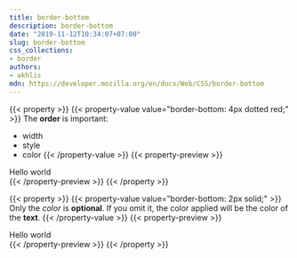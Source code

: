 ```yaml
---
title: border-bottom
description: border-bottom
date: "2019-11-12T10:34:07+07:00"
slug: border-bottom
css_collections:
- border
authors:
- akhlis
mdn: https://developer.mozilla.org/en/docs/Web/CSS/border-bottom
---
```


{{< property >}}
{{< property-value value="border-bottom: 4px dotted red;" >}}
The <strong>order</strong> is important:

- width
- style
- color
{{< /property-value >}}
{{< property-preview >}}
<div class="property__example border-b-4 border-dotted border-red-600 py-2 px-4" id="border-bottom-4px-dotted-red">
    Hello world</div>
{{< /property-preview >}}
{{< /property >}}

{{< property >}}
{{< property-value value="border-bottom: 2px solid;" >}}
Only the <em>color</em> is <strong>optional</strong>. If you omit it, the color applied will be the color of the
<strong>text</strong>.
{{< /property-value >}}
{{< property-preview >}}
<div class="property__example border-b-2 border-solid py-2 px-4" id="border-bottom-2px-solid">Hello world</div>
{{< /property-preview >}}
{{< /property >}}
